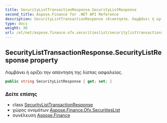 ```yaml
---
title: SecurityListTransactionResponse.SecurityListResponse
second_title: Aspose.Finance for .NET API Reference
description: SecurityListTransactionResponse ιδιοκτησία. Λαμβάνει ή ορίζει την απάντηση της λίστας ασφαλείας.
type: docs
weight: 30
url: /el/net/aspose.finance.ofx.securitieslist/securitylisttransactionresponse/securitylistresponse/
---
```

## SecurityListTransactionResponse.SecurityListResponse property

Λαμβάνει ή ορίζει την απάντηση της λίστας ασφαλείας.

```csharp
public string SecurityListResponse { get; set; }
```

### Δείτε επίσης

* class [SecurityListTransactionResponse](../)
* χώρος ονομάτων [Aspose.Finance.Ofx.SecuritiesList](../../securitylisttransactionresponse/)
* συνέλευση [Aspose.Finance](../../../)


